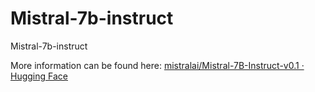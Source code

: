 # Mistral-7b-instruct

Mistral-7b-instruct

More information can be found here: [mistralai/Mistral-7B-Instruct-v0.1 · Hugging Face](https://huggingface.co/mistralai/Mistral-7B-Instruct-v0.1)
